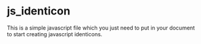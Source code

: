 # js_identicon
This is a simple javascript file which you just need to put in your document to start creating javascript identicons.
